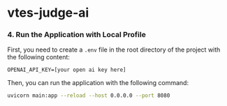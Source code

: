 # vtes-judge-ai

### 4. Run the Application with Local Profile

First, you need to create a `.env` file in the root directory of the project with the following content:

```
OPENAI_API_KEY=[your open ai key here]
```

Then, you can run the application with the following command:

```bash
uvicorn main:app --reload --host 0.0.0.0 --port 8080
```